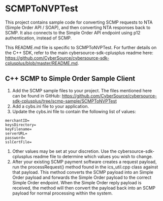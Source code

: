 # SCMPToNVPTest

This project contains sample code for converting SCMP requests to NTA (Simple Order API / SOAP), and then converting NTA responses back to SCMP. It also connects to the Simple Order API endpoint using p12 authentication, instead of SCMP.

This README.md file is specific to SCMPToNVPTest. For further details on the C++ SDK, refer to the main cybersource-sdk-cplusplus readme here: https://github.com/CyberSource/cybersource-sdk-cplusplus/blob/master/README.md.


## C++ SCMP to Simple Order Sample Client
1. Add the SCMP sample files to your project. The files mentioned here can be found in GitHub: https://github.com/CyberSource/cybersource-sdk-cplusplus/tree/scmp-sample/SCMPToNVPTest
1. Add a cybs.ini file to your application.
1. Update the cybs.ini file to contain the following list of values:
```properties
merchantID=
keysDirectory=
keyFilename=
serverURL=
password=
sslCertFile=
```
1. Other values may be set at your discretion. Use the cybersource-sdk-cplusplus readme file to determine which values you wish to change.
1. After your existing SCMP payment software creates a request payload, run the processRequest() method found in the ics_util.cpp class against that payload.
This method converts the SCMP payload into an Simple Order payload and forwards the Simple Order payload to the correct Simple Order endpoint. When the Simple Order reply payload is received, the method will then convert the payload back into an SCMP payload for normal processing within the system.
